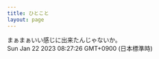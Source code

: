 ```yaml
---
title: ひとこと
layout: page
---
```

<div class="box" dt="1674343646678">
  まぁまぁいい感じに出来たんじゃないか。
  <div class="content is-small">Sun Jan 22 2023 08:27:26 GMT+0900 (日本標準時)</div>
</div>